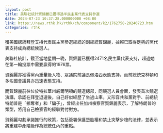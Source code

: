 ```yaml
---
layout: post
title: 美聯社統計賀錦麗已獲得過半民主黨代表支持參選
date: 2024-07-23 10:37:28.000000000 +08:00
link: https://news.rthk.hk/rthk/ch/component/k2/1762758-20240723.htm
categories: rthk
---
```


獲美國總統拜登支持代表民主黨參選總統的副總統賀錦麗，據報已取得足夠的黨代表支持成為總統候選人。

美聯社統計，截至當地星期一晚，賀錦麗已獲得2471名民主黨代表支持，超過她在第一輪投票中需要贏得的1976票。

賀錦麗亦獲得黨內重量級人物、眾議院前議長佩洛西表態支持，而前總統克林頓和多名國會議員亦迅速表態支持。

而賀錦麗前往位於特拉華州威爾明頓的競選總部，同競選人員會面，發表首次競選演講，承認在拜登退選後，自己好似經歷了坐過山車。又形容共和黨對手、前總統特朗普是「掠奪者」和「騙子」，曾經出任加州檢察官賀錦麗表示，了解特朗普的類型，將用自己檢察官的經驗對付對方。

賀錦麗勾劃承諾推行的政策，包括簽署保護墮胎權和禁止突擊步槍的法律，並表示將重建中產階級作為總統任內的重點。
